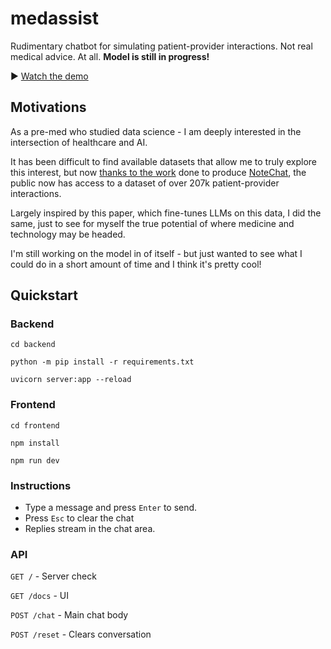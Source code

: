 # medassist
Rudimentary chatbot for simulating patient-provider interactions. Not real medical advice. At all. **Model is still in progress!**

▶️ [Watch the demo](docs/Medassist-Demo.mp4)


## Motivations
As a pre-med who studied data science - I am deeply interested in the intersection of
healthcare and AI.

It has been difficult to find available datasets that allow me to truly  explore this interest, but now [thanks to the work](https://arxiv.org/abs/2310.15959) done to produce [NoteChat](https://huggingface.co/datasets/akemiH/NoteChat), the public now has access to a dataset of over 207k patient-provider interactions. 

Largely inspired by this paper, which fine-tunes LLMs on this data, I did the same, just to see for myself the true potential of where medicine and technology may be headed.

I'm still working on the model in of itself - but just wanted to see what I could do in a short amount of time and I think it's pretty cool!

## Quickstart

### Backend 
`cd backend `

`python -m pip install -r requirements.txt`

`uvicorn server:app --reload`

### Frontend
`cd frontend`

`npm install`

`npm run dev`

### Instructions
* Type a message and press `Enter` to send.
* Press `Esc` to clear the chat
* Replies stream in the chat area.

### API 
`GET /` - Server check 

`GET /docs` - UI

`POST /chat` - Main chat body

`POST /reset` - Clears conversation




